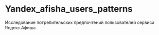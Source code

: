 # Yandex_afisha_users_patterns
Исследование потребительских предпочтений пользователей сервиса Яндекс.Афиша
